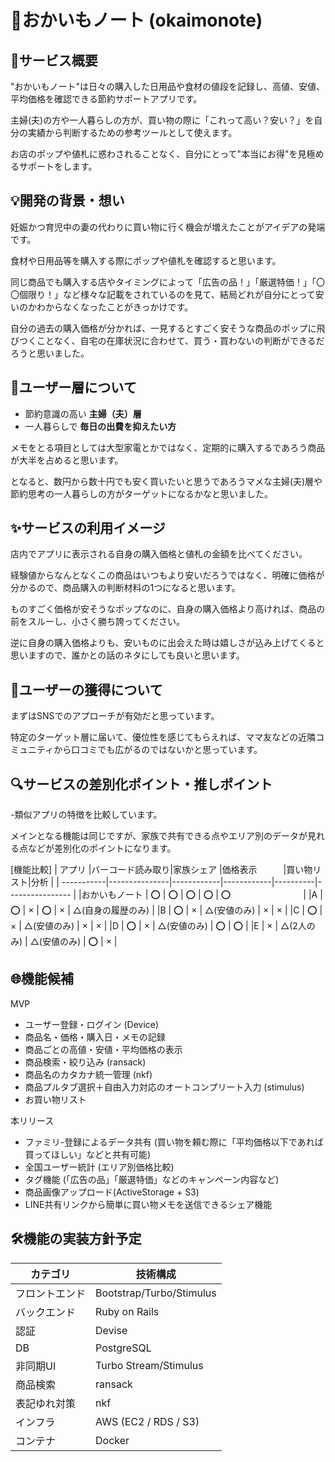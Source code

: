 # 🛒おかいもノート (okaimonote)

## 📖サービス概要
"おかいもノート"は日々の購入した日用品や食材の値段を記録し、高値、安値、平均価格を確認できる節約サポートアプリです。

主婦(夫)の方や一人暮らしの方が、買い物の際に「これって高い？安い？」を自分の実績から判断するための参考ツールとして使えます。

お店のポップや値札に惑わされることなく、自分にとって"本当にお得"を見極めるサポートをします。

## 💡開発の背景・想い
妊娠かつ育児中の妻の代わりに買い物に行く機会が増えたことがアイデアの発端です。

食材や日用品等を購入する際にポップや値札を確認すると思います。

同じ商品でも購入する店やタイミングによって「広告の品！」「厳選特価！」「〇〇個限り！」など様々な記載をされているのを見て、結局どれが自分にとって安いのかわからなくなったことがきっかけです。

自分の過去の購入価格が分かれば、一見するとすごく安そうな商品のポップに飛びつくことなく、自宅の在庫状況に合わせて、買う・買わないの判断ができるだろうと思いました。

## 🎯ユーザー層について
- 節約意識の高い **主婦（夫）層**
- 一人暮らしで **毎日の出費を抑えたい方**

メモをとる項目としては大型家電とかではなく、定期的に購入するであろう商品が大半を占めると思います。

となると、数円から数十円でも安く買いたいと思うであろうマメな主婦(夫)層や節約思考の一人暮らしの方がターゲットになるかなと思いました。

## ✨サービスの利用イメージ
店内でアプリに表示される自身の購入価格と値札の金額を比べてください。

経験値からなんとなくこの商品はいつもより安いだろうではなく、明確に価格が分かるので、商品購入の判断材料の1つになると思います。

ものすごく価格が安そうなポップなのに、自身の購入価格より高ければ、商品の前をスルーし、小さく勝ち誇ってください。

逆に自身の購入価格よりも、安いものに出会えた時は嬉しさが込み上げてくると思いますので、誰かとの話のネタにしても良いと思います。

## 👤ユーザーの獲得について
まずはSNSでのアプローチが有効だと思っています。

特定のターゲット層に届いて、優位性を感じてもらえれば、ママ友などの近隣コミュニティから口コミでも広がるのではないかと思っています。

## 🔍サービスの差別化ポイント・推しポイント
-類似アプリの特徴を比較しています。

メインとなる機能は同じですが、家族で共有できる点やエリア別のデータが見れる点などが差別化のポイントになります。

[機能比較]
| アプリ      |バーコード読み取り|家族シェア    |価格表示　　　|買い物リスト|分析              |
| -----------|---------------|------------|------------|----------|---------------- |
|おかいもノート | ⭕️            | ⭕️         | ⭕️          | ⭕️       | ⭕️ 　　　　　　　　|
|A           | ⭕️             | ×         | ⭕️          | ×        | △(自身の履歴のみ) |
|B	         | ⭕️             | ×         | △(安値のみ)  | ×        | ×               |
|C	         | ⭕️             | ×         | △(安値のみ)  | ×        | ×               |
|D           | ⭕️             | ×         | △(安値のみ)  | ⭕️        | ⭕️              |
|E           | ×              | △(2人のみ) | △(安値のみ)  | ⭕️        | ×              |


## 🌐機能候補
MVP
- ユーザー登録・ログイン (Device)
- 商品名・価格・購入日・メモの記録
- 商品ごとの高値・安値・平均価格の表示
- 商品検索・絞り込み (ransack)
- 商品名のカタカナ統一管理 (nkf)
- 商品プルタブ選択＋自由入力対応のオートコンプリート入力 (stimulus)
- お買い物リスト

本リリース
- ファミリ-登録によるデータ共有 (買い物を頼む際に「平均価格以下であれば買ってほしい」などと共有可能)
- 全国ユーザー統計 (エリア別価格比較)
- タグ機能 (「広告の品」「厳選特価」などのキャンペーン内容など)
- 商品画像アップロード(ActiveStorage + S3)
- LINE共有リンクから簡単に買い物メモを送信できるシェア機能

## 🛠機能の実装方針予定
| カテゴリ         | 技術構成                  |
|----------------|-------------------------|
| フロントエンド   |Bootstrap/Turbo/Stimulus |
| バックエンド     |Ruby on Rails            |
| 認証            |Devise                   |
| DB             |PostgreSQL               |
| 非同期UI        |Turbo Stream/Stimulus    | 
| 商品検索        |ransack                  |
| 表記ゆれ対策     |nkf                      |
| インフラ        |AWS (EC2 / RDS / S3)     |
| コンテナ        |Docker                   |